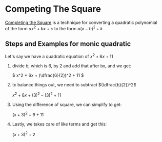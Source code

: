 # Competing The Square

[Completing the Square](https://en.wikipedia.org/wiki/Completing_the_square) is a technique for converting a quadratic polynomial of the form $`ax^2 + bx + c`$ to the form $`a(x-h)^2+k`$

## Steps and Examples for monic quadratic

Let's say we have a quadratic equation of $`x^2 + 6x + 11`$

1. divide b, which is 6, by 2 and add that after bx, and we get:

   $` x^2 + 6x + (\dfrac{6}{2})^2 + 11 `$

2. to balance things out, we need to subtract $`(\dfrac{b}{2})^2`$

   $` x^2 + 6x + (3)^2 - (3)^2 + 11 `$

3. Using the difference of square, we can simplify to get:

   $` (x + 3)^2 - 9 + 11 `$

4. Lastly, we takes care of like terms and get this:

   $` (x + 3)^2 + 2 `$
